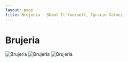 ```yaml
---
layout: page
title: Brujeria - Shoot It Yourself, Ignacio Galvez
---
```


# Brujeria

![Brujeria](http://assets.farmhouse.co/publishing/1-shoot-it-yourself/images/brujeria-1.jpg)
![Brujeria](http://assets.farmhouse.co/publishing/1-shoot-it-yourself/images/brujeria-2.jpg)
![Brujeria](http://assets.farmhouse.co/publishing/1-shoot-it-yourself/images/brujeria-3.jpg)
